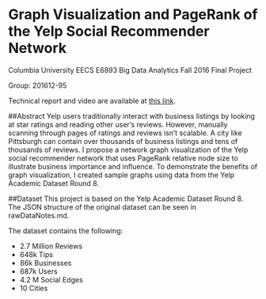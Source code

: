 # Graph Visualization and PageRank of the Yelp Social Recommender Network

Columbia University EECS E6893 Big Data Analytics Fall 2016 Final Project

Group: 201612-95

Technical report and video are available at [this link](http://www.ee.columbia.edu/~cylin/course/bigdata/projects/).

##Abstract
Yelp users traditionally interact with business listings by looking at star ratings and reading other user’s reviews. However, manually scanning through pages of ratings and reviews isn’t scalable. A city like Pittsburgh can contain over thousands of business listings and tens of thousands of reviews. I propose a network graph visualization of the Yelp social recommender network that uses PageRank relative node size to illustrate business importance and influence. To demonstrate the benefits of graph visualization, I created sample graphs using data from the Yelp Academic Dataset Round 8. 

##Dataset
This project is based on the Yelp Academic Dataset Round 8.
The JSON structure of the original dataset can be seen in rawDataNotes.md.

The dataset contains the following:
- 2.7 Million Reviews
- 648k Tips
- 86k Businesses
- 687k Users
- 4.2 M Social Edges
- 10 Cities
